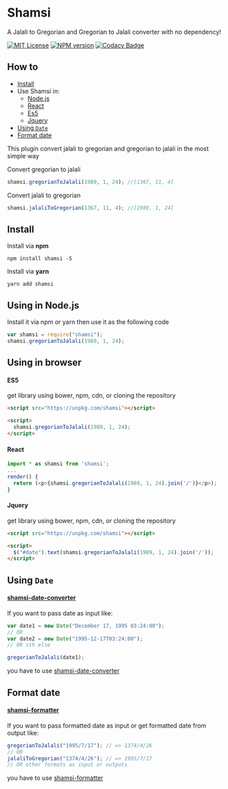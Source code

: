 # Shamsi

A Jalali to Gregorian and Gregorian to Jalali converter with no dependency!

[![MIT License](https://img.shields.io/badge/license-MIT-blue.svg?style=flat)](LICENSE)
[![NPM version](https://img.shields.io/npm/v/shamsi.svg?style=flat)](https://npmjs.org/package/shamsi)
[![Codacy Badge](https://app.codacy.com/project/badge/Grade/e7b808bc8c424d35afd33717776f1ad8)](https://www.codacy.com/gh/msdit/shamsi/dashboard?utm_source=github.com&utm_medium=referral&utm_content=msdit/shamsi&utm_campaign=Badge_Grade)

<!-- [![Package Quality](https://npm.packagequality.com/shield/shamsi.svg)](https://packagequality.com/#?package=shamsi) -->

## How to

- [Install](#install)
- Use Shamsi in:
  - [Node.js](#using-in-nodejs)
  - [React](#react)
  - [Es5](#es5)
  - [Jquery](#jquery)
- [Using `Date`](#using-date)
- [Format date](#format-date)

This plugin convert jalali to gregorian and gregorian to jalali in the most simple way

Convert gregorian to jalali

```js
shamsi.gregorianToJalali(1989, 1, 24); //[1367, 11, 4]
```

Convert jalali to gregorian

```js
shamsi.jalaliToGregorian(1367, 11, 4); //[1989, 1, 24]
```

## Install

Install via **npm**

```shell
npm install shamsi -S
```

Install via **yarn**

```shell
yarn add shamsi
```

## Using in Node.js

Install it via npm or yarn then use it as the following code

```js
var shamsi = require("shamsi");
shamsi.gregorianToJalali(1989, 1, 24);
```

## Using in browser

#### ES5

get library using bower, npm, cdn, or cloning the repository

```HTML
<script src="https://unpkg.com/shamsi"></script>

<script>
  shamsi.gregorianToJalali(1989, 1, 24);
</script>
```

#### React

```js
import * as shamsi from 'shamsi';
...
render() {
  return (<p>{shamsi.gregorianToJalali(1989, 1, 24).join('/')}</p>);
}

```

#### Jquery

get library using bower, npm, cdn, or cloning the repository

```HTML
<script src="https://unpkg.com/shamsi"></script>

<script>
  $("#date").text(shamsi.gregorianToJalali(1989, 1, 24).join('/'));
</script>
```

## Using `Date`

#### [shamsi-date-converter](https://www.npmjs.com/package/shamsi-date-converter)

If you want to pass date as input like:

```js
var date1 = new Date("December 17, 1995 03:24:00");
// OR
var date2 = new Date("1995-12-17T03:24:00");
// OR sth else

gregorianToJalali(date1);
```

you have to use [shamsi-date-converter](https://www.npmjs.com/package/shamsi-date-converter)

## Format date

#### [shamsi-formatter](https://www.npmjs.com/package/shamsi-formatter)

If you want to pass formatted date as input or get formatted date from output like:

```js
gregorianToJalali("1995/7/17"); // => 1374/4/26
// OR
jalaliToGregorian("1374/4/26"); // => 1995/7/17
// OR other formats as input or outputs
```

you have to use [shamsi-formatter](https://www.npmjs.com/package/shamsi-formatter)
